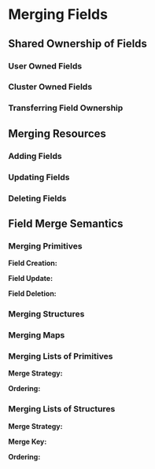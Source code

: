 # Merging Fields

## Shared Ownership of Fields

### User Owned Fields

### Cluster Owned Fields 

### Transferring Field Ownership

## Merging Resources

### Adding Fields

### Updating Fields

### Deleting Fields

## Field Merge Semantics

### Merging Primitives

**Field Creation:**

**Field Update:**

**Field Deletion:**

### Merging Structures

### Merging Maps

### Merging Lists of Primitives

**Merge Strategy:**

**Ordering:**

### Merging Lists of Structures

**Merge Strategy:**

**Merge Key:**

**Ordering:**